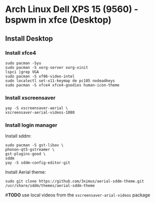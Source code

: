 # Arch Linux Dell XPS 15 (9560) - bspwm in xfce (Desktop)

## Install Desktop

### Install xfce4

```shell
sudo pacman -Syu
sudo pacman -S xorg-server xorg-xinit
lspci |grep VGA
sudo pacman -S xf86-video-intel
sudo localectl set-x11-keymap de pc105 nodeadkeys
sudo pacman -S xfce4 xfce4-goodies human-icon-theme
```

### Install xscreensaver

```shell
yay -S xscreensaver-aerial \
xscreensaver-aerial-videos-1080
```

### Install login manager

Install sddm:  
```shell
sudo pacman -S gst-libav \
phonon-qt5-gstreamer \
gst-plugins-good \
sddm
yay -S sddm-config-editor-git
```

Install Aerial theme:  
```shell
sudo git clone https://github.com/3ximus/aerial-sddm-theme.git /usr/share/sddm/themes/aerial-sddm-theme
```

\#**TODO** use local videos from the `xscreensaver-arial-videos` package
